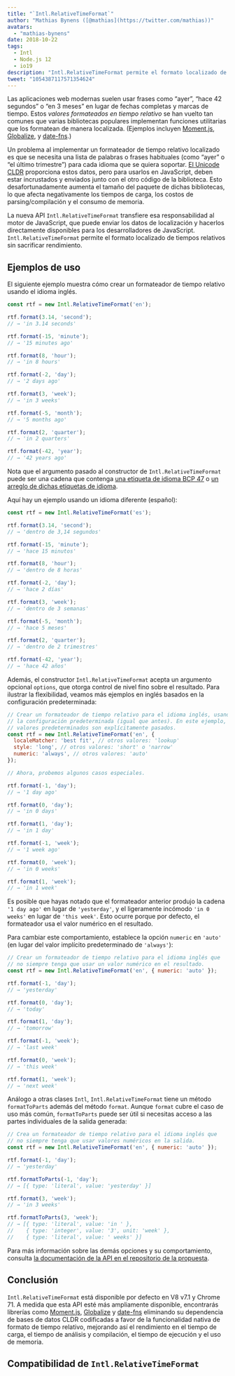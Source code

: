 ```yaml
---
title: "`Intl.RelativeTimeFormat`"
author: "Mathias Bynens ([@mathias](https://twitter.com/mathias))"
avatars: 
  - "mathias-bynens"
date: 2018-10-22
tags: 
  - Intl
  - Node.js 12
  - io19
description: "Intl.RelativeTimeFormat permite el formato localizado de tiempos relativos sin sacrificar rendimiento."
tweet: "1054387117571354624"
---
```

Las aplicaciones web modernas suelen usar frases como “ayer”, “hace 42 segundos” o “en 3 meses” en lugar de fechas completas y marcas de tiempo. Estos _valores formateados en tiempo relativo_ se han vuelto tan comunes que varias bibliotecas populares implementan funciones utilitarias que los formatean de manera localizada. (Ejemplos incluyen [Moment.js](https://momentjs.com/), [Globalize](https://github.com/globalizejs/globalize), y [date-fns](https://date-fns.org/docs/).)

<!--truncate-->
Un problema al implementar un formateador de tiempo relativo localizado es que se necesita una lista de palabras o frases habituales (como “ayer” o “el último trimestre”) para cada idioma que se quiera soportar. [El Unicode CLDR](http://cldr.unicode.org/) proporciona estos datos, pero para usarlos en JavaScript, deben estar incrustados y enviados junto con el otro código de la biblioteca. Esto desafortunadamente aumenta el tamaño del paquete de dichas bibliotecas, lo que afecta negativamente los tiempos de carga, los costos de parsing/compilación y el consumo de memoria.

La nueva API `Intl.RelativeTimeFormat` transfiere esa responsabilidad al motor de JavaScript, que puede enviar los datos de localización y hacerlos directamente disponibles para los desarrolladores de JavaScript. `Intl.RelativeTimeFormat` permite el formato localizado de tiempos relativos sin sacrificar rendimiento.

## Ejemplos de uso

El siguiente ejemplo muestra cómo crear un formateador de tiempo relativo usando el idioma inglés.

```js
const rtf = new Intl.RelativeTimeFormat('en');

rtf.format(3.14, 'second');
// → 'in 3.14 seconds'

rtf.format(-15, 'minute');
// → '15 minutes ago'

rtf.format(8, 'hour');
// → 'in 8 hours'

rtf.format(-2, 'day');
// → '2 days ago'

rtf.format(3, 'week');
// → 'in 3 weeks'

rtf.format(-5, 'month');
// → '5 months ago'

rtf.format(2, 'quarter');
// → 'in 2 quarters'

rtf.format(-42, 'year');
// → '42 years ago'
```

Nota que el argumento pasado al constructor de `Intl.RelativeTimeFormat` puede ser una cadena que contenga [una etiqueta de idioma BCP 47](https://tools.ietf.org/html/rfc5646) o [un arreglo de dichas etiquetas de idioma](https://developer.mozilla.org/en-US/docs/Web/JavaScript/Reference/Global_Objects/Intl#Locale_identification_and_negotiation).

Aquí hay un ejemplo usando un idioma diferente (español):

```js
const rtf = new Intl.RelativeTimeFormat('es');

rtf.format(3.14, 'second');
// → 'dentro de 3,14 segundos'

rtf.format(-15, 'minute');
// → 'hace 15 minutos'

rtf.format(8, 'hour');
// → 'dentro de 8 horas'

rtf.format(-2, 'day');
// → 'hace 2 días'

rtf.format(3, 'week');
// → 'dentro de 3 semanas'

rtf.format(-5, 'month');
// → 'hace 5 meses'

rtf.format(2, 'quarter');
// → 'dentro de 2 trimestres'

rtf.format(-42, 'year');
// → 'hace 42 años'
```

Además, el constructor `Intl.RelativeTimeFormat` acepta un argumento opcional `options`, que otorga control de nivel fino sobre el resultado. Para ilustrar la flexibilidad, veamos más ejemplos en inglés basados en la configuración predeterminada:

```js
// Crear un formateador de tiempo relativo para el idioma inglés, usando
// la configuración predeterminada (igual que antes). En este ejemplo, los
// valores predeterminados son explícitamente pasados.
const rtf = new Intl.RelativeTimeFormat('en', {
  localeMatcher: 'best fit', // otros valores: 'lookup'
  style: 'long', // otros valores: 'short' o 'narrow'
  numeric: 'always', // otros valores: 'auto'
});

// Ahora, probemos algunos casos especiales.

rtf.format(-1, 'day');
// → '1 day ago'

rtf.format(0, 'day');
// → 'in 0 days'

rtf.format(1, 'day');
// → 'in 1 day'

rtf.format(-1, 'week');
// → '1 week ago'

rtf.format(0, 'week');
// → 'in 0 weeks'

rtf.format(1, 'week');
// → 'in 1 week'
```

Es posible que hayas notado que el formateador anterior produjo la cadena `'1 day ago'` en lugar de `'yesterday'`, y el ligeramente incómodo `'in 0 weeks'` en lugar de `'this week'`. Esto ocurre porque por defecto, el formateador usa el valor numérico en el resultado.

Para cambiar este comportamiento, establece la opción `numeric` en `'auto'` (en lugar del valor implícito predeterminado de `'always'`):

```js
// Crear un formateador de tiempo relativo para el idioma inglés que
// no siempre tenga que usar un valor numérico en el resultado.
const rtf = new Intl.RelativeTimeFormat('en', { numeric: 'auto' });

rtf.format(-1, 'day');
// → 'yesterday'

rtf.format(0, 'day');
// → 'today'

rtf.format(1, 'day');
// → 'tomorrow'

rtf.format(-1, 'week');
// → 'last week'

rtf.format(0, 'week');
// → 'this week'

rtf.format(1, 'week');
// → 'next week'
```

Análogo a otras clases `Intl`, `Intl.RelativeTimeFormat` tiene un método `formatToParts` además del método `format`. Aunque `format` cubre el caso de uso más común, `formatToParts` puede ser útil si necesitas acceso a las partes individuales de la salida generada:

```js
// Crea un formateador de tiempo relativo para el idioma inglés que
// no siempre tenga que usar valores numéricos en la salida.
const rtf = new Intl.RelativeTimeFormat('en', { numeric: 'auto' });

rtf.format(-1, 'day');
// → 'yesterday'

rtf.formatToParts(-1, 'day');
// → [{ type: 'literal', value: 'yesterday' }]

rtf.format(3, 'week');
// → 'in 3 weeks'

rtf.formatToParts(3, 'week');
// → [{ type: 'literal', value: 'in ' },
//    { type: 'integer', value: '3', unit: 'week' },
//    { type: 'literal', value: ' weeks' }]
```

Para más información sobre las demás opciones y su comportamiento, consulta [la documentación de la API en el repositorio de la propuesta](https://github.com/tc39/proposal-intl-relative-time#api).

## Conclusión

`Intl.RelativeTimeFormat` está disponible por defecto en V8 v7.1 y Chrome 71. A medida que esta API esté más ampliamente disponible, encontrarás librerías como [Moment.js](https://momentjs.com/), [Globalize](https://github.com/globalizejs/globalize) y [date-fns](https://date-fns.org/docs/) eliminando su dependencia de bases de datos CLDR codificadas a favor de la funcionalidad nativa de formato de tiempo relativo, mejorando así el rendimiento en el tiempo de carga, el tiempo de análisis y compilación, el tiempo de ejecución y el uso de memoria.

## Compatibilidad de `Intl.RelativeTimeFormat`

<feature-support chrome="71 /blog/v8-release-71#javascript-language-features"
                 firefox="65"
                 safari="14"
                 nodejs="12 https://twitter.com/mathias/status/1120700101637353473"
                 babel="no"></feature-support>

